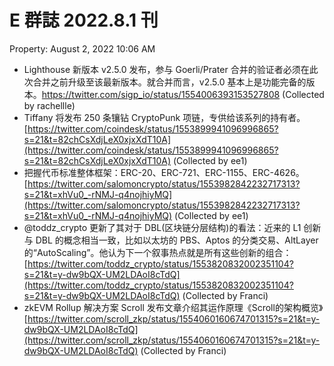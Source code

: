 # E 群誌 2022.8.1 刊

Property: August 2, 2022 10:06 AM

- Lighthouse 新版本 v2.5.0 发布，参与 Goerli/Prater 合并的验证者必须在此次合并之前升级至该最新版本。就合并而言，v2.5.0 基本上是功能完备的版本。https://twitter.com/sigp_io/status/1554006393153527808 (Collected by rachellle)
- Tiffany 将发布 250 条镶钻 CryptoPunk 项链，专供给该系列的持有者。 [https://twitter.com/coindesk/status/1553899941096996865?s=21&t=82chCsXdjLeX0xjxXdT10A](https://twitter.com/coindesk/status/1553899941096996865?s=21&t=82chCsXdjLeX0xjxXdT10A) (Collected by ee1)
- 把握代币标准整体框架：ERC-20、ERC-721、ERC-1155、ERC-4626。[https://twitter.com/salomoncrypto/status/1553982842232717313?s=21&t=xhVu0_-rNMJ-q4nojhiyMQ](https://twitter.com/salomoncrypto/status/1553982842232717313?s=21&t=xhVu0_-rNMJ-q4nojhiyMQ) (Collected by ee1)
- @toddz_crypto 更新了其对于 DBL(区块链分层结构)的看法：近来的 L1 创新与 DBL 的概念相当一致，比如以太坊的 PBS、Aptos 的分类交易、AltLayer 的“AutoScaling”。他认为下一个叙事热点就是所有这些创新的组合：[https://twitter.com/toddz_crypto/status/1553820832002351104?s=21&t=y-dw9bQX-UM2LDAoI8cTdQ](https://twitter.com/toddz_crypto/status/1553820832002351104?s=21&t=y-dw9bQX-UM2LDAoI8cTdQ) (Collected by Franci)
- zkEVM Rollup 解决方案 Scroll 发布文章介绍其运作原理《Scroll的架构概览》[https://twitter.com/scroll_zkp/status/1554060160674701315?s=21&t=y-dw9bQX-UM2LDAoI8cTdQ](https://twitter.com/scroll_zkp/status/1554060160674701315?s=21&t=y-dw9bQX-UM2LDAoI8cTdQ) (Collected by Franci)